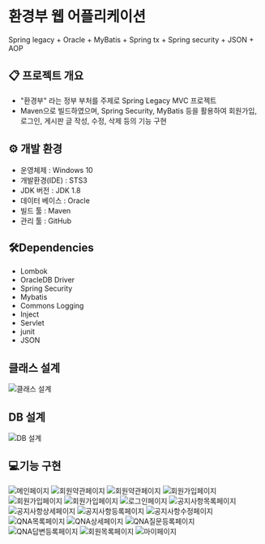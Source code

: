 # 환경부 웹 어플리케이션
Spring legacy + Oracle + MyBatis + Spring tx + Spring security + JSON + AOP


## :clipboard: 프로젝트 개요

- "환경부" 라는 정부 부처를 주제로 Spring Legacy MVC 프로젝트
- Maven으로 빌드하였으며, Spring Security, MyBatis 등을 활용하여 회원가입, 로그인, 게시판 글 작성, 수정, 삭제 등의 기능 구현


## ⚙ 개발 환경
- 운영체제 : Windows 10
- 개발환경(IDE) : STS3
- JDK 버전 : JDK 1.8
- 데이터 베이스 : Oracle
- 빌드 툴 : Maven
- 관리 툴 : GitHub


## 🛠Dependencies
- Lombok
- OracleDB Driver
- Spring Security
- Mybatis
- Commons Logging
- Inject
- Servlet
- junit
- JSON


## 클래스 설계
![클래스 설계](./images/class.png)


## DB 설계
![DB 설계](./images/db.png)

## 💻기능 구현
![메인페이지](./images/0.png "메인페이지 첫 번째")
![회원약관페이지](./images/13.png "회원약관 페이지1")
![회원약관페이지](./images/14.png "회원약관 페이지2")
![회원가입페이지](./images/16.png "회원가입 페이지1")
![회원가입페이지](./images/17.png "회원가입 페이지2")
![회원가입페이지](./images/18.png "회원가입 페이지3")
![로그인페이지](./images/19.png "로그인 페이지")
![공지사항목록페이지](./images/1.png "공지사항 목록 페이지")
![공지사항상세페이지](./images/2.png "공지사항 상세보기 페이지")
![공지사항등록페이지](./images/4.png "공지사항 등록 페이지")
![공지사항수정페이지](./images/3.png "공지사항 수정 페이지")
![QNA목록페이지](./images/5.png "QNA목록 페이지")
![QNA상세페이지](./images/6.png "QNA상세 페이지")
![QNA질문등록페이지](./images/8.png "QNA질문등록 페이지")
![QNA답변등록페이지](./images/7.png "QNA답변등록 페이지")
![회원목록페이지](./images/9.png "회원목록 페이지")
![마이페이지](./images/12.png "마이 페이지")


